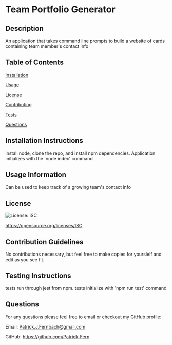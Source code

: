 
  # Team Portfolio Generator

  ## Description
  An application that takes command line prompts to build a website of cards containing team member's contact info

  ## Table of Contents
  [Installation](#Installation-Instructions)
  
  [Usage](#Usage-Information)
  
  [License](#License)
  
  [Contributing](#Contribution-Guidelines)
  
  [Tests](#Testing-Instructions)
  
  [Questions](#Questions)

  ## Installation Instructions
  install node, clone the repo, and install npm dependencies.  Application initializes with the 'node index' command

  ## Usage Information
  Can be used to keep track of a growing team's contact info

  ## License 
  
  ![License: ISC](https://img.shields.io/badge/License-ISC-blue.svg)
    
  https://opensource.org/licenses/ISC
    

  ## Contribution Guidelines 
  No contributions necessary, but feel free to make copies for yourslelf and edit as you see fit.

  ## Testing Instructions
  tests run through jest from npm.  tests initialize with 'npm run test' command

  ## Questions 
  For any questions please feel free to email or checkout my GitHub profile:
  
  Email:  Patrick.J.Fernbach@gmail.com
  
  GitHub: https://github.com/Patrick-Fern


